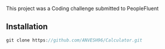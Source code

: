 This project was a Coding challenge submitted to PeopleFluent

## Installation

```js
git clone https://github.com/ANVESH96/Calculator.git
```
